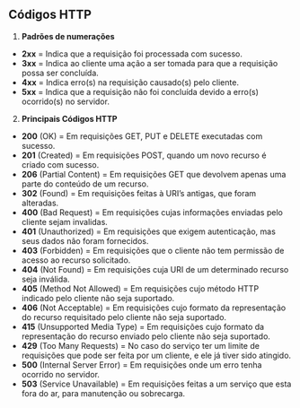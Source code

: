 ## Códigos HTTP

 1. **Padrões de numerações**
 - **2xx** = Indica que a requisição foi processada com sucesso.
 - **3xx** = Indica ao cliente uma ação a ser tomada para que a requisição possa ser concluída.
 - **4xx** = Indica erro(s) na requisição causado(s) pelo cliente.
 - **5xx** = Indica que a requisição não foi concluída devido a erro(s) ocorrido(s) no servidor.

2. **Principais Códigos HTTP**

- **200** (OK) = Em requisições GET, PUT e DELETE executadas com sucesso.
- **201** (Created) = Em requisições POST, quando um novo recurso é criado com sucesso.
- **206** (Partial Content) = Em requisições GET que devolvem apenas uma parte do conteúdo de um recurso.
- **302** (Found) = Em requisições feitas à URI’s antigas, que foram alteradas.
- **400** (Bad Request) = Em requisições cujas informações enviadas pelo cliente sejam invalidas.
- **401** (Unauthorized) = Em requisições que exigem autenticação, mas seus dados não foram fornecidos.
- **403** (Forbidden) = Em requisições que o cliente não tem permissão de acesso ao recurso solicitado.
- **404** (Not Found) = Em requisições cuja URI de um determinado recurso seja inválida.
- **405** (Method Not Allowed) = Em requisições cujo método HTTP indicado pelo cliente não seja suportado.
- **406** (Not Acceptable) = Em requisições cujo formato da representação do recurso requisitado pelo cliente não seja suportado.
- **415** (Unsupported Media Type) = Em requisições cujo formato da representação do recurso enviado pelo cliente não seja suportado.
- **429** (Too Many Requests) = No caso do serviço ter um limite de requisições que pode ser feita por um cliente, e ele já tiver sido atingido.
- **500** (Internal Server Error) = Em requisições onde um erro tenha ocorrido no servidor.
- **503** (Service Unavailable) = Em requisições feitas a um serviço que esta fora do ar, para manutenção ou sobrecarga.


